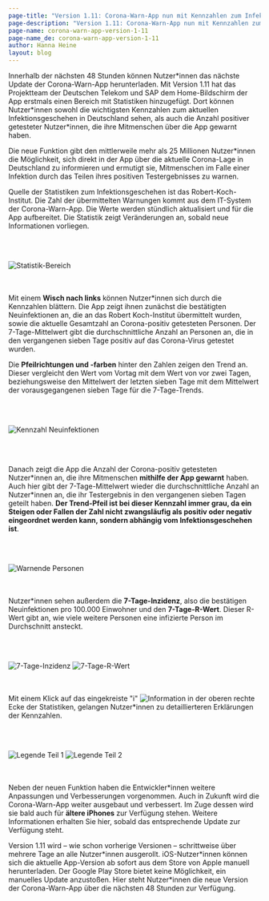 ```yaml
---
page-title: "Version 1.11: Corona-Warn-App nun mit Kennzahlen zum Infektionsgeschehen"
page-description: "Version 1.11: Corona-Warn-App nun mit Kennzahlen zum Infektionsgeschehen"
page-name: corona-warn-app-version-1-11
page-name_de: corona-warn-app-version-1-11
author: Hanna Heine
layout: blog
---
```

 
Innerhalb der nächsten 48 Stunden können Nutzer\*innen das nächste Update der Corona-Warn-App herunterladen. Mit Version 1.11 hat das Projektteam der Deutschen Telekom und SAP dem Home-Bildschirm der App erstmals einen Bereich mit Statistiken hinzugefügt. Dort können Nutzer\*innen sowohl die wichtigsten Kennzahlen zum aktuellen Infektionsgeschehen in Deutschland sehen, als auch die Anzahl positiver getesteter Nutzer*innen, die ihre Mitmenschen über die App gewarnt haben.
 
<!-- overview -->

Die neue Funktion gibt den mittlerweile mehr als 25 Millionen Nutzer\*innen die Möglichkeit, sich direkt in der App über die aktuelle Corona-Lage in Deutschland zu informieren und ermutigt sie, Mitmenschen im Falle einer Infektion durch das Teilen ihres positiven Testergebnisses zu warnen. 

Quelle der Statistiken zum Infektionsgeschehen ist das Robert-Koch-Institut. Die Zahl der übermittelten Warnungen kommt aus dem IT-System der Corona-Warn-App. Die Werte werden stündlich aktualisiert und für die App aufbereitet. Die Statistik zeigt Veränderungen an, sobald neue Informationen vorliegen.

<br></br>
<div class="text-center"> <img src="./cwa-kennzahlen-homescreen.jpg" title="Statistik-Bereich" alt="Statistik-Bereich" style="align: center"></div>
<br></br>

Mit einem **Wisch nach links** können Nutzer*innen sich durch die Kennzahlen blättern. Die App zeigt ihnen zunächst die bestätigten Neuinfektionen an, die an das Robert Koch-Institut übermittelt wurden, sowie die aktuelle Gesamtzahl an Corona-positiv getesteten Personen. Der 7-Tage-Mittelwert gibt die durchschnittliche Anzahl an Personen an, die in den vergangenen sieben Tage positiv auf das Corona-Virus getestet wurden. 

Die **Pfeilrichtungen und -farben** hinter den Zahlen zeigen den Trend an. Dieser vergleicht den Wert vom Vortag mit dem Wert von vor zwei Tagen, beziehungsweise den Mittelwert der letzten sieben Tage mit dem Mittelwert der vorausgegangenen sieben Tage für die 7-Tage-Trends. 
 

<br></br>

<div class="text-center"> <img src="./cwa-infektionen.JPG" title="Kennzahl Neuinfektionen" alt="Kennzahl Neuinfektionen" style="align: center"></div>

<br></br>

Danach zeigt die App die Anzahl der Corona-positiv getesteten Nutzer\*innen an, die ihre Mitmenschen **mithilfe der App gewarnt** haben. Auch hier gibt der 7-Tage-Mittelwert wieder die durchschnittliche Anzahl an Nutzer\*innen an, die ihr Testergebnis in den vergangenen sieben Tagen geteilt haben. **Der Trend-Pfeil ist bei dieser Kennzahl immer grau, da ein Steigen oder Fallen der Zahl nicht zwangsläufig als positiv oder negativ eingeordnet werden kann, sondern abhängig vom Infektionsgeschehen ist**.  

<br></br>

<div class="text-center"> <img src="./cwa-warnende-personen.JPG" title="Warnende Personen" alt="Warnende Personen"  ></div> <br></br>


Nutzer*innen sehen außerdem die **7-Tage-Inzidenz**, also die bestätigen Neuinfektionen pro 100.000 Einwohner und den **7-Tage-R-Wert**. Dieser R-Wert gibt an, wie viele weitere Personen eine infizierte Person im Durchschnitt ansteckt. 

<br></br>

<div class="text-center"> <img src="./cwa-7-tage-inzidenz.JPG" title="7-Tage-Inzidenz" alt="7-Tage-Inzidenz" style="align: center"> <img src="./cwa-7-tage-r-wert.JPG" title="7-Tage-R-Wert" alt="7-Tage-R-Wert" style="align: center"></div> <br></br>

Mit einem Klick auf das eingekreiste "i" <img src="./information.png" title="Information" alt="Information" style="align: center"> 
in der oberen rechte Ecke der Statistiken, gelangen Nutzer*innen zu detaillierteren Erklärungen der Kennzahlen. 

<br></br>

<div class="text-center"> <img src="./cwa-kennzahlen-legende-1.jpg" title="Legende Teil 1" alt="Legende Teil 1" style="align: center"> <img src="./cwa-kennzahlen-legende-2.jpg" title="Legende Teil 2" alt="Legende Teil 2" style="align: center"></div> <br></br>


Neben der neuen Funktion haben die Entwickler*innen weitere Anpassungen und Verbesserungen vorgenommen. Auch in Zukunft wird die Corona-Warn-App weiter ausgebaut und verbessert. Im Zuge dessen wird sie bald auch für **ältere iPhones** zur Verfügung stehen. Weitere Informationen erhalten Sie hier, sobald das entsprechende Update zur Verfügung steht. 

Version 1.11 wird – wie schon vorherige Versionen – schrittweise über mehrere Tage an alle Nutzer\*innen ausgerollt. iOS-Nutzer\*innen können sich die aktuelle App-Version ab sofort aus dem Store von Apple manuell herunterladen. Der Google Play Store bietet keine Möglichkeit, ein manuelles Update anzustoßen. Hier steht Nutzer\*innen die neue Version der Corona-Warn-App über die nächsten 48 Stunden zur Verfügung.
